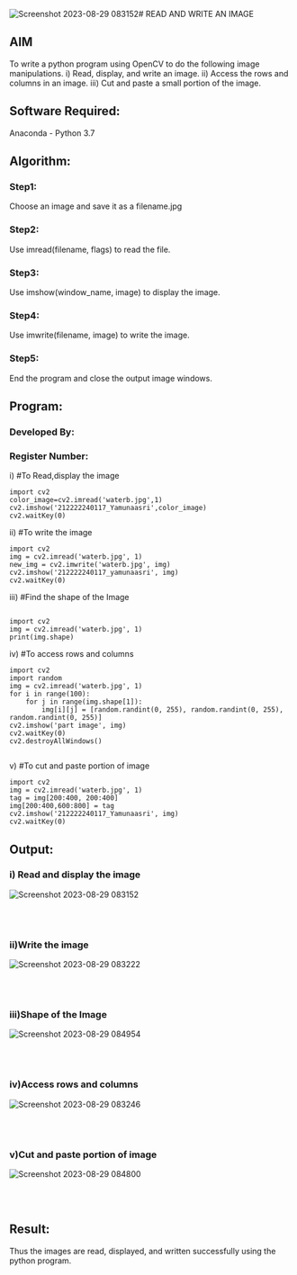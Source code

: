 ![Screenshot 2023-08-29 083152](https://github.com/Yamunaasri/READ-AND-WRITE-IMAGE/assets/115707860/ee178edb-4456-4043-8bf2-c997f0d9efe6)# READ AND WRITE AN IMAGE
## AIM
To write a python program using OpenCV to do the following image manipulations.
i) Read, display, and write an image.
ii) Access the rows and columns in an image.
iii) Cut and paste a small portion of the image.

## Software Required:
Anaconda - Python 3.7
## Algorithm:
### Step1:
Choose an image and save it as a filename.jpg
### Step2:
Use imread(filename, flags) to read the file.
### Step3:
Use imshow(window_name, image) to display the image.
### Step4:
Use imwrite(filename, image) to write the image.
### Step5:
End the program and close the output image windows.
## Program:
### Developed By:
### Register Number: 
i) #To Read,display the image
```
import cv2
color_image=cv2.imread('waterb.jpg',1)
cv2.imshow('212222240117_Yamunaasri',color_image)
cv2.waitKey(0)

```
ii) #To write the image
```
import cv2
img = cv2.imread('waterb.jpg', 1)
new_img = cv2.imwrite('waterb.jpg', img)
cv2.imshow('212222240117_yamunaasri', img)
cv2.waitKey(0)

```
iii) #Find the shape of the Image
```

import cv2
img = cv2.imread('waterb.jpg', 1)
print(img.shape)

```
iv) #To access rows and columns

```
import cv2
import random
img = cv2.imread('waterb.jpg', 1)
for i in range(100):
    for j in range(img.shape[1]):
        img[i][j] = [random.randint(0, 255), random.randint(0, 255), random.randint(0, 255)]
cv2.imshow('part image', img)
cv2.waitKey(0)
cv2.destroyAllWindows()


```
v) #To cut and paste portion of image
```
import cv2
img = cv2.imread('waterb.jpg', 1)
tag = img[200:400, 200:400]
img[200:400,600:800] = tag
cv2.imshow('212222240117_Yamunaasri', img)
cv2.waitKey(0)

```

## Output:

### i) Read and display the image
![Screenshot 2023-08-29 083152](https://github.com/Yamunaasri/READ-AND-WRITE-IMAGE/assets/115707860/af8c0696-c065-48e6-8450-e4c49614da04)


<br>
<br>

### ii)Write the image
![Screenshot 2023-08-29 083222](https://github.com/Yamunaasri/READ-AND-WRITE-IMAGE/assets/115707860/3b534907-2922-4018-a114-890382613f02)


<br>
<br>

### iii)Shape of the Image
![Screenshot 2023-08-29 084954](https://github.com/Yamunaasri/READ-AND-WRITE-IMAGE/assets/115707860/bad66dde-0db0-4c30-b6bd-190e4a30f4cc)

<br>
<br>

### iv)Access rows and columns
![Screenshot 2023-08-29 083246](https://github.com/Yamunaasri/READ-AND-WRITE-IMAGE/assets/115707860/3a412f8a-1082-4d57-b4bf-852ecaccc88c)

<br>
<br>

### v)Cut and paste portion of image
![Screenshot 2023-08-29 084800](https://github.com/Yamunaasri/READ-AND-WRITE-IMAGE/assets/115707860/abd50101-10ad-4d2a-956b-64b3e21ca707)

<br>
<br>

## Result:
Thus the images are read, displayed, and written successfully using the python program.
